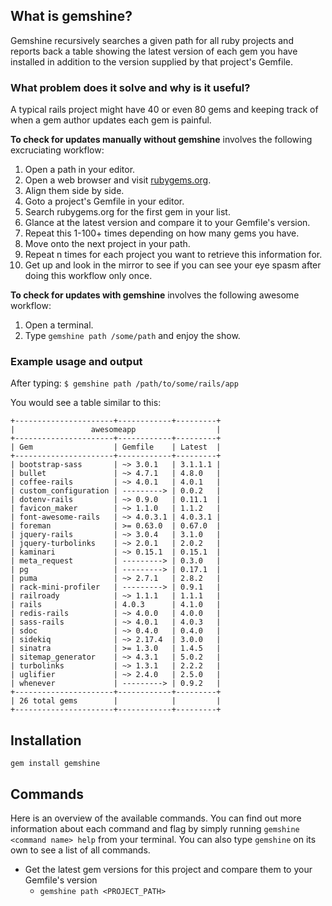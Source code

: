 ## What is gemshine?

Gemshine recursively searches a given path for all ruby projects and reports back a table showing the latest version of each gem you have installed in addition to the version supplied by that project's Gemfile.

### What problem does it solve and why is it useful?

A typical rails project might have 40 or even 80 gems and keeping track of when a gem author updates each gem is painful.

**To check for updates manually without gemshine** involves the following excruciating workflow:

1. Open a path in your editor.
2. Open a web browser and visit [rubygems.org](http://www.rubygems.org).
3. Align them side by side.
4. Goto a project's Gemfile in your editor.
5. Search rubygems.org for the first gem in your list.
6. Glance at the latest version and compare it to your Gemfile's version.
7. Repeat this 1-100+ times depending on how many gems you have.
8. Move onto the next project in your path.
9. Repeat n times for each project you want to retrieve this information for.
10. Get up and look in the mirror to see if you can see your eye spasm after doing this workflow only once.

**To check for updates with gemshine** involves the following awesome workflow:

1. Open a terminal.
2. Type `gemshine path /some/path` and enjoy the show.

### Example usage and output

After typing: `$ gemshine path /path/to/some/rails/app`

You would see a table similar to this:

```
+----------------------+------------+---------+
|                 awesomeapp                  |
+----------------------+------------+---------+
| Gem                  | Gemfile    | Latest  |
+----------------------+------------+---------+
| bootstrap-sass       | ~> 3.0.1   | 3.1.1.1 |
| bullet               | ~> 4.7.1   | 4.8.0   |
| coffee-rails         | ~> 4.0.1   | 4.0.1   |
| custom_configuration | ---------> | 0.0.2   |
| dotenv-rails         | ~> 0.9.0   | 0.11.1  |
| favicon_maker        | ~> 1.1.0   | 1.1.2   |
| font-awesome-rails   | ~> 4.0.3.1 | 4.0.3.1 |
| foreman              | >= 0.63.0  | 0.67.0  |
| jquery-rails         | ~> 3.0.4   | 3.1.0   |
| jquery-turbolinks    | ~> 2.0.1   | 2.0.2   |
| kaminari             | ~> 0.15.1  | 0.15.1  |
| meta_request         | ---------> | 0.3.0   |
| pg                   | ---------> | 0.17.1  |
| puma                 | ~> 2.7.1   | 2.8.2   |
| rack-mini-profiler   | ---------> | 0.9.1   |
| railroady            | ~> 1.1.1   | 1.1.1   |
| rails                | 4.0.3      | 4.1.0   |
| redis-rails          | ~> 4.0.0   | 4.0.0   |
| sass-rails           | ~> 4.0.1   | 4.0.3   |
| sdoc                 | ~> 0.4.0   | 0.4.0   |
| sidekiq              | ~> 2.17.4  | 3.0.0   |
| sinatra              | >= 1.3.0   | 1.4.5   |
| sitemap_generator    | ~> 4.3.1   | 5.0.2   |
| turbolinks           | ~> 1.3.1   | 2.2.2   |
| uglifier             | ~> 2.4.0   | 2.5.0   |
| whenever             | ---------> | 0.9.2   |
+----------------------+------------+---------+
| 26 total gems        |            |         |
+----------------------+------------+---------+
```

## Installation

`gem install gemshine`

## Commands

Here is an overview of the available commands. You can find out more information about each command and flag by simply
running `gemshine <command name> help` from your terminal. You can also type `gemshine` on its own to see a list of all commands.

- Get the latest gem versions for this project and compare them to your Gemfile's version
    - `gemshine path <PROJECT_PATH>`